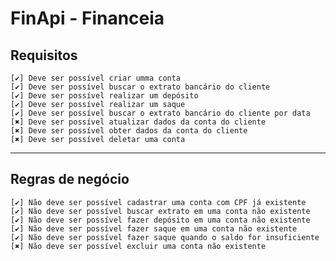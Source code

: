 # FinApi - Financeia

## Requisitos

    [✔️] Deve ser possível criar umma conta
    [✔️] Deve ser possível buscar o extrato bancário do cliente
    [✔️] Deve ser possível realizar um depósito
    [✔️] Deve ser possível realizar um saque
    [✔️] Deve ser possível buscar o extrato bancário do cliente por data
    [✖️] Deve ser possível atualizar dados da conta do cliente
    [✖️] Deve ser possível obter dados da conta do cliente
    [✖️] Deve ser possível deletar uma conta

---

## Regras de negócio

    [✔️] Não deve ser possível cadastrar uma conta com CPF já existente
    [✔️] Não deve ser possível buscar extrato em uma conta não existente
    [✔️] Não deve ser possível fazer depósito em uma conta não existente
    [✔️] Não deve ser possível fazer saque em uma conta não existente
    [✔️] Não deve ser possível fazer saque quando o saldo for insuficiente
    [✖️] Não deve ser possível excluir uma conta não existente
